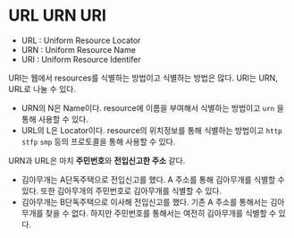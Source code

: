 # URL URN URI
- URL : Uniform Resource Locator
- URN : Uniform Resource Name
- URI : Uniform Resource Identifer

URI는 웹에서 resources를 식별하는 방법이고 식별하는 방법은 많다. URI는 URN, URL로 나눌 수 있다.
- URN의 N은 Name이다. resource에 이름을 부여해서 식별하는 방법이고 `urn` 을 통해 사용할 수 있다.
- URL의 L은 Locator이다. resource의 위치정보를 통해 식별하는 방법이고 `http` `stfp` `smp` 등의 프로토콜을 통해 사용할 수 있다.

URN과 URL은 마치 **주민번호**와 **전입신고한 주소** 같다. 
- 김아무개는 A단독주택으로 전입신고를 했다. A 주소를 통해 김아무개를 식별할 수 있다. 또한 김아무개의 주민번호로 김아무개를 식별할 수 있다.
- 김아무개는 B단독주택으로 이사해 전입신고를 했다. 기존 A 주소를 통해서는 김아무개를 찾을 수 없다. 하지만 주민번호를 통해서는 여전히 김아무개를 식별할 수 있다.